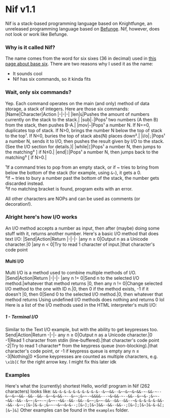 # Nif v1.1
Nif is a stack-based programming language based on Knightfunge, an unreleased programming language based on [Befunge](https://esolangs.org/wiki/Befunge). Nif, however, does not look or work like Befunge.
### Why is it called Nif?
The name comes from the word for six sixes (36 in decimal) used in [this page about base six](https://www.seximal.net/). There are two reasons why I used it as the name:
 - It sounds cool
 - Nif has six commands, so it kinda fits
### Wait, only six commands?
Yep. Each command operates on the main (and only) method of data storage, a stack of integers.
Here are those six commands:
|Name|Character|Action
|-|-|-|
|len|`&`|Pushes the amount of numbers currently on the stack to the stack.|
|sub|`-`|Pops¹ two numbers (A then B) from the stack, then pushes B-A.|
|mov|`~`|Pops¹ a number N. If N==0, duplicates top of stack. If N>0, brings the number N below the top of stack to the top¹. If N<0, buries the top of stack abs(N) places down².|
|i/o|`;`|Pops¹ a number N, sends it to I/O, then pushes the result given by I/O to the stack. (See the I/O section for details.)|
|while|`[`|Pops¹ a number N, then jumps to the matching³ ] if N≤0.|
|end|`]`|Pops¹ a number N, then jumps back to the matching³ \[ if N>0.|

¹If a command tries to pop from an empty stack, or if ~ tries to bring from below the bottom of the stack (for example, using `&~`), it gets a 0.\
²If ~ tries to bury a number past the bottom of the stack, the number gets discarded instead.\
³If no matching bracket is found, program exits with an error.

All other characters are NOPs and can be used as comments (or decoration!).
### Alright here's how I/O works
An I/O method accepts a number as input, then after (maybe) doing some stuff with it, returns another number. Here's a basic I/O method that does text I/O:
|Send|Action|Return
|-|-|-
|any n ≥ 0|Output n as a Unicode character.|0
|any n < 0|Try to read 1 character of input.|that character's code point
#### Multi I/O
Multi I/O is a method used to combine multiple methods of I/O.
|Send|Action|Return
|-|-|-
|any n != 0|Send n to the selected I/O method.|whatever that method returns
|0, then any n != 0|Change selected I/O method to the one with ID n.|0, then 0 if the method exists, -1 if it doesn't
|0, then 0|Send 0 to the selected I/O method.|0, then whatever that method returns
Using undefined I/O methods does nothing and returns 0 lol
Here is a list of the I/O methods used in the HTML interpreter's multi I/O:
##### 1 - Terminal I/O
Similar to the Text I/O example, but with the ability to get keypresses too.
Send|Action|Return
-|-|-
any n ≥ 0|Output n as a Unicode character.|0
-1|Read 1 character from stdin (line-buffered).|that character's code point
-2|Try to read 1 character* from the keypress queue (non-blocking).|that character's code point, or -1 if keypress queue is empty
any n ≤ -3|Nothing|0
*Some keypresses are counted as multiple characters, e.g. `\x1b[C` for the right arrow key. I might fix this later idk
### Examples
Here's what the (currently) shortest Hello, world! program in Nif (262 characters) looks like:
```&&-&-&-&-&-&-&-&-&-&--&~~&&--&~~&~~&~&&-~-&&-~--&~~&~~&&--&&--&&--&~~&~&&-~--&~~;&~~-~&&&&---~&~&&-~--&&--&~~&-;&~~-~&&--&&--&~~;&~~-~;&~~-~&&--&&--&&--&~~;&~~-&&--&&--&&--~&-&-&-&-&-&&--&&--&~~;[&~]&-&-;&~~-~&~~&~&--;[&~];[&~]&&--&&--&&--;[&~];[&~]&-&-&[;[&~]&]```
Other examples can be found in the `examples` folder.